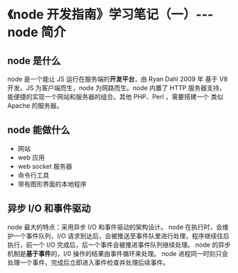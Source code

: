 # 《node 开发指南》学习笔记（一）--- node 简介

## node 是什么

node 是一个能让 JS 运行在服务端的**开发平台**，由 Ryan Dahl 2009 年 基于 V8 开发。JS 为客户端而生，node 为网路而生。node 内置了 HTTP 服务器支持，能便捷的实现一个网站和服务器的组合。其他 PHP、Perl ，需要搭建一个 类似 Apache 的服务器。

## node 能做什么

- 网站
- web 应用
- web socket 服务器
- 命令行工具
- 带有图形界面的本地程序

## 异步 I/O 和事件驱动

node 最大的特点：采用异步 I/O 和事件驱动的架构设计。
node 在执行时，会维护一个事件队列，I/O 请求到达后，会被推送至事件队里进行处理，程序继续往后执行，前一个 I/O 完成后，后一个事件会被推进事件队列继续处理。
node 的异步机制是**基于事件**的，I/0 操作的结果由事件循环来处理。 node 进程同一时刻只会处理一个事件，完成后立即进入事件检查并处理后续事件。
